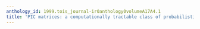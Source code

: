 ```yaml
---
anthology_id: 1999.tois_journal-ir0anthology0volumeA17A4.1
title: 'PIC matrices: a computationally tractable class of probabilistic query operators'
---
```

